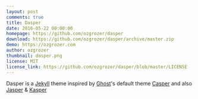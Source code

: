 ```yaml
---
layout: post
comments: true
title: Dasper
date: 2016-05-22 00:00:00
homepage: https://github.com/ozgrozer/dasper
download: https://github.com/ozgrozer/dasper/archive/master.zip
demo: https://ozgrozer.com
author: ozgrozer
thumbnail: dasper.png
license: MIT
license_link: https://github.com/ozgrozer/dasper/blob/master/LICENSE
---
```


Dasper is a [Jekyll](https://jekyllrb.com/) theme inspired by
[Ghost](https://ghost.org/)'s default theme
[Casper](https://demo.ghost.io/) and also
[Jasper](https://biomadeira.github.io/jasper/) &
[Kasper](https://rosario.io/)
